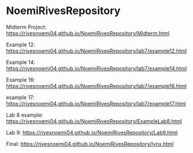 # NoemiRivesRepository
Midterm Project: 
https://rivesnoemi04.github.io/NoemiRivesRepository/Midterm.html

Example 12: 
https://rivesnoemi04.github.io/NoemiRivesRepository/lab7/example12.html

Example 14: 
https://rivesnoemi04.github.io/NoemiRivesRepository/lab7/example14.html

Example 16: 
https://rivesnoemi04.github.io/NoemiRivesRepository/lab7/example16.html

example 17: 
https://rivesnoemi04.github.io/NoemiRivesRepository/lab7/example17.html

Lab 8 example: 
https://rivesnoemi04.github.io/NoemiRivesRepository/ExampleLab8.html

Lab 9: 
https://rivesnoemi04.github.io/NoemiRivesRepository/Lab9.html

Final: https://rivesnoemi04.github.io/NoemiRivesRepository/lynx.html
